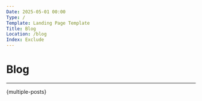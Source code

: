 ```yaml
---
Date: 2025-05-01 00:00
Type: /
Template: Landing Page Template
Title: Blog
Location: /blog
Index: Exclude
---
```


# Blog

---

{multiple-posts}

